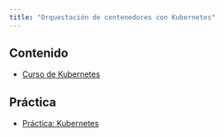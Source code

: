 ```yaml
---
title: "Orquestación de contenedores con Kubernetes"
---
```


## Contenido

* [Curso de Kubernetes](https://github.com/iesgn/curso_kubernetes_cep)

## Práctica

* [Práctica: Kubernetes](practica.html)